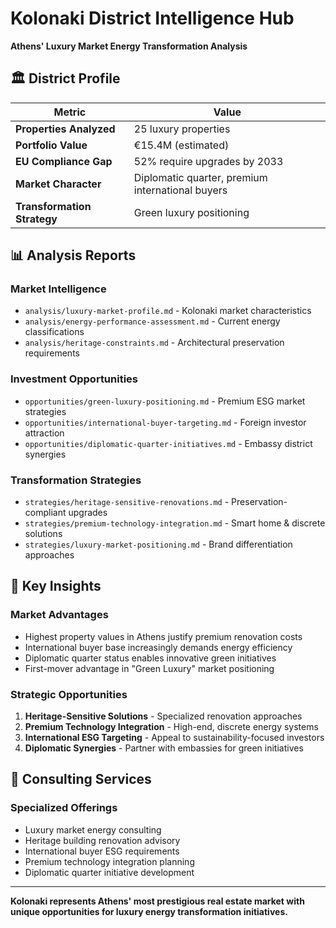 # Kolonaki District Intelligence Hub

**Athens' Luxury Market Energy Transformation Analysis**

## 🏛️ **District Profile**

| **Metric** | **Value** |
|------------|-----------|
| **Properties Analyzed** | 25 luxury properties |
| **Portfolio Value** | €15.4M (estimated) |
| **EU Compliance Gap** | 52% require upgrades by 2033 |
| **Market Character** | Diplomatic quarter, premium international buyers |
| **Transformation Strategy** | Green luxury positioning |

## 📊 **Analysis Reports**

### **Market Intelligence**
- `analysis/luxury-market-profile.md` - Kolonaki market characteristics
- `analysis/energy-performance-assessment.md` - Current energy classifications
- `analysis/heritage-constraints.md` - Architectural preservation requirements

### **Investment Opportunities**
- `opportunities/green-luxury-positioning.md` - Premium ESG market strategies
- `opportunities/international-buyer-targeting.md` - Foreign investor attraction
- `opportunities/diplomatic-quarter-initiatives.md` - Embassy district synergies

### **Transformation Strategies**
- `strategies/heritage-sensitive-renovations.md` - Preservation-compliant upgrades
- `strategies/premium-technology-integration.md` - Smart home & discrete solutions
- `strategies/luxury-market-positioning.md` - Brand differentiation approaches

## 🎯 **Key Insights**

### **Market Advantages**
- Highest property values in Athens justify premium renovation costs
- International buyer base increasingly demands energy efficiency
- Diplomatic quarter status enables innovative green initiatives
- First-mover advantage in "Green Luxury" market positioning

### **Strategic Opportunities**
1. **Heritage-Sensitive Solutions** - Specialized renovation approaches
2. **Premium Technology Integration** - High-end, discrete energy systems
3. **International ESG Targeting** - Appeal to sustainability-focused investors
4. **Diplomatic Synergies** - Partner with embassies for green initiatives

## 💼 **Consulting Services**

### **Specialized Offerings**
- Luxury market energy consulting
- Heritage building renovation advisory
- International buyer ESG requirements
- Premium technology integration planning
- Diplomatic quarter initiative development

---

**Kolonaki represents Athens' most prestigious real estate market with unique opportunities for luxury energy transformation initiatives.**